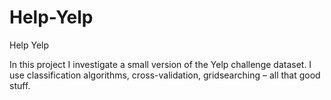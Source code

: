 # Help-Yelp

Help Yelp

In this project I investigate a small version of the Yelp challenge dataset. I use classification algorithms, cross-validation, gridsearching – all that good stuff.
